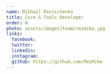 ```yaml
---
name: Mikhail Reznichenko
title: Core & Tools Developer
order: 0
photo: assets/images/team/rezmike.jpg
links:
  facebook: 
  twitter: 
  linkedin: 
  instagram: 
  github: https://github.com/RezMike
---
```


